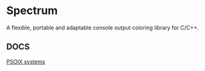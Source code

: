 # Spectrum
A flexible, portable and adaptable console output coloring library for C/C++.

## DOCS
[PSOIX systems](https://en.wikipedia.org/wiki/POSIX)
